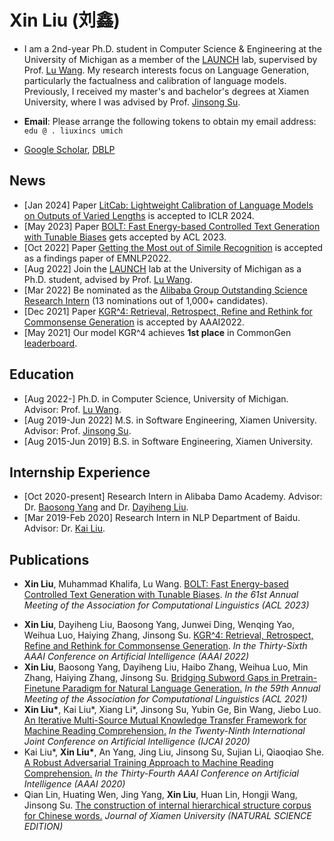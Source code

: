 # Xin Liu (刘鑫)

* I am a 2nd-year Ph.D. student in Computer Science & Engineering at the University of Michigan as a member of the [LAUNCH](https://launch.eecs.umich.edu/home) lab, supervised by Prof. [Lu Wang](https://web.eecs.umich.edu/~wangluxy/index.html). My research interests focus on Language Generation, particularly the factualness and calibration of language models. Previously, I received my master's and bachelor's degrees at Xiamen University, where I was advised by Prof. [Jinsong Su](https://cdmc.xmu.edu.cn/info/1010/1054.htm).

* **Email**: Please arrange the following tokens to obtain my email address: ```edu @ . liuxincs umich```

* [Google Scholar](https://scholar.google.com/citations?user=AUUYG0QAAAAJ&hl=zh-CN), [DBLP](https://dblp.uni-trier.de/pid/76/1820-66.html)

## News
* [Jan 2024] Paper [LitCab: Lightweight Calibration of Language Models on Outputs of Varied Lengths](https://arxiv.org/abs/2310.19208) is accepted to ICLR 2024.
* [May 2023] Paper [BOLT: Fast Energy-based Controlled Text Generation with Tunable Biases](https://arxiv.org/abs/2305.12018) gets accepted by ACL 2023.
* [Oct 2022] Paper [Getting the Most out of Simile Recognition](https://arxiv.org/abs/2211.05984) is accepted as a findings paper of EMNLP2022.
* [Aug 2022] Join the [LAUNCH](https://launch.eecs.umich.edu/home) lab at the University of Michigan as a Ph.D. student, advised by Prof. [Lu Wang](https://web.eecs.umich.edu/~wangluxy/index.html).
* [Mar 2022] Be nominated as the [Alibaba Group Outstanding Science Research Intern](https://cdmc.xmu.edu.cn/info/1002/1923.htm) (13 nominations out of 1,000+ candidates).
* [Dec 2021] Paper [KGR^4: Retrieval, Retrospect, Refine and Rethink for Commonsense Generation](https://arxiv.org/abs/2112.08266) is accepted by AAAI2022.
* [May 2021] Our model KGR^4 achieves **1st place** in CommonGen [leaderboard](https://inklab.usc.edu/CommonGen/leaderboard.html).

## Education
* [Aug 2022-] Ph.D. in Computer Science, University of Michigan. Advisor: Prof. [Lu Wang](https://web.eecs.umich.edu/~wangluxy/).
* [Aug 2019-Jun 2022] M.S. in Software Engineering, Xiamen University. Advisor: Prof. [Jinsong Su](https://cdmc.xmu.edu.cn/info/1010/1054.htm).
* [Aug 2015-Jun 2019] B.S. in Software Engineering, Xiamen University.

## Internship Experience
* [Oct 2020-present] Research Intern in Alibaba Damo Academy. Advisor: Dr. [Baosong Yang](https://baosongyang.site/) and Dr. [Dayiheng Liu](https://dayihengliu.github.io/).
* [Mar 2019-Feb 2020] Research Intern in NLP Department of Baidu. Advisor: Dr. [Kai Liu](https://scholar.google.com/citations?user=Opt1ovkAAAAJ&hl=en).

## Publications
* **Xin Liu**, Muhammad Khalifa, Lu Wang. [BOLT: Fast Energy-based Controlled Text Generation with Tunable Biases](https://arxiv.org/abs/2305.12018). _In the 61st Annual Meeting of the Association for Computational Linguistics (ACL 2023)_
<!--- * Xiaoyue Wang, Linfeng Song, **Xin Liu**, Chulun Zhou, Jinsong Su. [Getting the Most out of Simile Recognition](https://arxiv.org/abs/2211.05984).
_In Findings of the 2022 Conference on Empirical Methods in Natural Language Processing (Findings of EMNLP 2022)_ --->
* **Xin Liu**, Dayiheng Liu, Baosong Yang, Junwei Ding, Wenqing Yao, Weihua Luo, Haiying Zhang, Jinsong Su. [KGR^4: Retrieval, Retrospect, Refine and Rethink for Commonsense Generation](https://arxiv.org/abs/2112.08266).
_In the Thirty-Sixth AAAI Conference on Artificial Intelligence (AAAI 2022)_
* **Xin Liu**, Baosong Yang, Dayiheng Liu, Haibo Zhang, Weihua Luo, Min Zhang, Haiying Zhang, Jinsong Su. [Bridging Subword Gaps in Pretrain-Finetune Paradigm for Natural Language Generation.](https://arxiv.org/pdf/2106.06125)
_In the 59th Annual Meeting of the Association for Computational Linguistics (ACL 2021)_
* **Xin Liu\***, Kai Liu\*, Xiang Li\*, Jinsong Su, Yubin Ge, Bin Wang, Jiebo Luo. [An Iterative Multi-Source Mutual Knowledge Transfer Framework for Machine Reading Comprehension.](https://www.ijcai.org/proceedings/2020/525)
_In the Twenty-Ninth International Joint Conference on Artificial Intelligence (IJCAI 2020)_
* Kai Liu\*, **Xin Liu\***, An Yang, Jing Liu, Jinsong Su, Sujian Li, Qiaoqiao She. [A Robust Adversarial Training Approach to Machine Reading Comprehension.](https://ojs.aaai.org/index.php/AAAI/article/download/6357/6213)
_In the Thirty-Fourth AAAI Conference on Artificial Intelligence (AAAI 2020)_
* Qian Lin, Huating Wen, Jing Yang, **Xin Liu**, Huan Lin, Hongji Wang, Jinsong Su. [The construction of internal hierarchical structure corpus for Chinese words.](http://jxmu.xmu.edu.cn/oa/DArticle.aspx?type=view&id=20200213)
_Journal of Xiamen University (NATURAL SCIENCE EDITION)_

